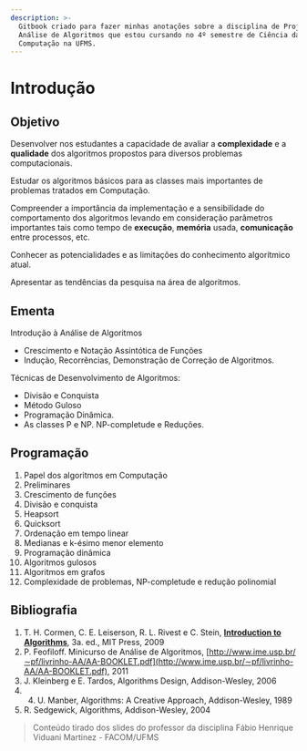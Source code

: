 ```yaml
---
description: >-
  Gitbook criado para fazer minhas anotações sobre a disciplina de Projeto e
  Análise de Algoritmos que estou cursando no 4º semestre de Ciência da
  Computação na UFMS.
---
```


# Introdução

## Objetivo

Desenvolver nos estudantes a capacidade de avaliar a **complexidade** e a **qualidade** dos algoritmos propostos para diversos problemas computacionais. 

Estudar os algoritmos básicos para as classes mais importantes de problemas tratados em Computação. 

Compreender a importância da implementação e a sensibilidade do comportamento dos algoritmos levando em consideração parâmetros importantes tais como tempo de **execução**, **memória** usada, **comunicação** entre processos, etc. 

Conhecer as potencialidades e as limitações do conhecimento algorítmico atual. 

Apresentar as tendências da pesquisa na área de algoritmos.

## Ementa

Introdução à Análise de Algoritmos

*  Crescimento e Notação Assintótica de Funções
* Indução, Recorrências, Demonstração de Correção de Algoritmos. 

Técnicas de Desenvolvimento de Algoritmos: 

* Divisão e Conquista
* Método Guloso
* Programação Dinâmica. 
* As classes P e NP. NP-completude e Reduções.

## Programação

1. Papel dos algoritmos em Computação
2. Preliminares
3. Crescimento de funções
4. Divisão e conquista
5. Heapsort
6. Quicksort
7. Ordenação em tempo linear
8. Medianas e k-ésimo menor elemento
9. Programação dinâmica
10. Algoritmos gulosos
11. Algoritmos em grafos
12. Complexidade de problemas, NP-completude e redução polinomial

## Bibliografia

1. T. H. Cormen, C. E. Leiserson, R. L. Rivest e C. Stein, [**Introduction to Algorithms**](https://web.ist.utl.pt/~fabio.ferreira/material/asa/clrs.pdf), 3a. ed., MIT Press, 2009 
2. P. Feofiloff. Minicurso de Análise de Algoritmos, [http://www.ime.usp.br/∼pf/livrinho-AA/AA-BOOKLET.pdf](http://www.ime.usp.br/∼pf/livrinho-AA/AA-BOOKLET.pdf), 2011
3. J. Kleinberg e E. Tardos, Algorithms Design, Addison-Wesley, 2006
4. 4. U. Manber, Algorithms: A Creative Approach, Addison-Wesley, 1989
5. R. Sedgewick, Algorithms, Addison-Wesley, 2004

> Conteúdo tirado dos slides do professor da disciplina Fábio Henrique Viduani Martinez - FACOM/UFMS

